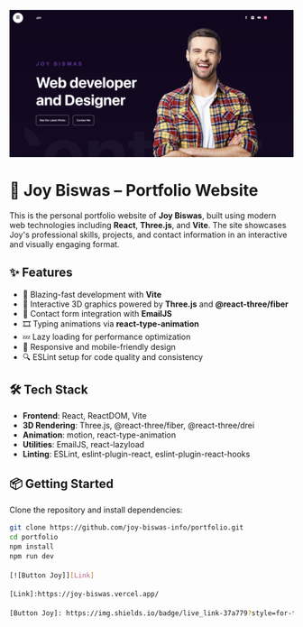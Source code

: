 [<img src='https://github.com/joy-biswas-info/portfolio/blob/main/public/pr1.png' alt='Joy Biswas'>](https://github.com/joy-biswas-info/)
<br>
# 🎨 Joy Biswas – Portfolio Website

This is the personal portfolio website of **Joy Biswas**, built using modern web technologies including **React**, **Three.js**, and **Vite**. The site showcases Joy's professional skills, projects, and contact information in an interactive and visually engaging format.

## ✨ Features

- 🚀 Blazing-fast development with **Vite**
- 🧠 Interactive 3D graphics powered by **Three.js** and **@react-three/fiber**
- 💌 Contact form integration with **EmailJS**
- 🎞️ Typing animations via **react-type-animation**
- 💤 Lazy loading for performance optimization
- 📱 Responsive and mobile-friendly design
- 🔍 ESLint setup for code quality and consistency

## 🛠️ Tech Stack

- **Frontend**: React, ReactDOM, Vite
- **3D Rendering**: Three.js, @react-three/fiber, @react-three/drei
- **Animation**: motion, react-type-animation
- **Utilities**: EmailJS, react-lazyload
- **Linting**: ESLint, eslint-plugin-react, eslint-plugin-react-hooks

## 📦 Getting Started

Clone the repository and install dependencies:

```bash
git clone https://github.com/joy-biswas-info/portfolio.git
cd portfolio
npm install
npm run dev

[![Button Joy]][Link]

[Link]:https://joy-biswas.vercel.app/

[Button Joy]: https://img.shields.io/badge/live_link-37a779?style=for-the-badge